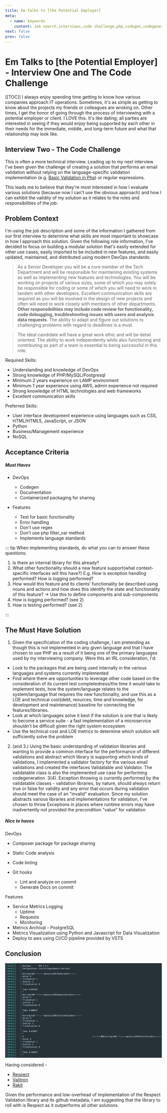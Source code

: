 ```yaml
---
title: Em Talks to [the Potential Employer]
meta: 
  - name: keywords
    content: Job search,interviews,code challenge,php,codegen,codegeneration,docker,docker-compose
next: false
prev: false
---
```


# Em Talks to [the Potential Employer] - Interview One and The Code Challenge

[[TOC]]
I always enjoy spending time getting to know how various companies approach IT operations. Sometimes, it's as simple as getting to know about the projects my friends or colleagues are wroking on. Other times, I get the honor of going through the process of interviewing with a potential employer or client. I LOVE this. It's like dating; all parties are interested in seeing if they would enjoy being supported by each other in their needs for the immediate, middle, and long-term future and what that relationship may look like.

## Interview Two - The Code Challenge

This is often a more technical interview. Leading up to my next interview I've been given the challenge of creating a solution that performs an email validation without relying on the language-specific validation implementation (e.g. [Basic Validation in Php](https://www.w3schools.com/php/php_form_url_email.asp)) or regular expressions.

This leads me to believe that they're most interested in how I evaluate various solutions (because now I can't use the obvious approach) and how I can exhibit the validity of my solution as it relates to the roles and responsibilities of the job:

## Problem Context

I'm using the job description and some of the information I gathered from our first interview to determine what skills are most important to showcase in how I approach this solution. Given the following role information, I've decided to focus on building a modular solution that's easily extended for other use cases, easily imported to be included in new features, and easily updated, maintained, and distributed using modern DevOps standards:

> As a Senior Developer you will be a core member of the Tech Department and will be responsible for maintaining existing systems as well as implementing new features and technologies. You will be working on projects of various sizes, some of which you may solely be responsible for coding or some of which you will need to work in tandem with other developers. Excellent communication skills are required as you will be involved in the design of new projects and often will need to work closely with members of other departments. **Other responsibilities may include code review for functionality, code debugging, troubleshooting issues with users and analysis data requests**. The ability to adapt and figure out solutions to challenging problems with regard to deadlines is a must.

> The ideal candidate will have a great work ethic and will be detail oriented. The ability to work independently while also functioning and contributing as part of a team is essential to being successful in this role.

Required Skills:

- Understanding and knowledge of DevOps
- Strong knowledge of PHP/MySQL/Postgresql
- Minimum 2 years experience on LAMP environment
- Minimum 1 year experience using AWS, admin experience not required
- Strong knowledge of HTML technologies and web frameworks
- Excellent communication skills

Preferred Skills:

- User interface development experience using languages such as CSS, HTML/HTML5, JavaScript, or JSON
- Python
- Business/Management experience
- NoSQL

## Acceptance Criteria

##### Must Haves

- DevOps

  - Codegen
  - Documentation
  - Containerized packaging for sharing

- Features
  - Test for basic functionality
  - Error handling
  - Don't use regex
  - Don't use php filter_var method
  - Implements language standards

::: tip
When implementing standards, do what you can to answer these questions:

1.  Is there an internal library for this already?
2.  What other functionality should a new feature support(what context-specific interfaces will this have?) E.g. How is exception handling performed? How is logging performed?
3.  How would this feature and its clients' functionality be described using nouns and actions and how does this identify the state and functionality of this feature? -> Use this to define components and sub-components
4.  How is logging performed? (see 2)
5.  How is testing performed? (see 2)

:::



## The Must Have Solution

1.  Given the specification of the coding challenge, I am pretending as though this is not implemented in any given language and that I have chosen to use PHP as a result of it being one of the primary languages used by my interviewing company. Were this an IRL consideration, I'd:

- Look to the packages that are being used internally in the various languages and systems currently implemented
- Find where there are opportunities to leverage other code based on the consideration of its current test completedness/the time it would take to implement tests, how the system/language relates to the system/language that requires the new functionality, and use this as a LOE and technical cost(debt, reources, time and knowledge, for development and maintenance) baseline for connecting the features/libraries.
- Look at which languages solve it best if the solution is one that is likely to become a service suite - a fast implementation of a microservice shouldn't be difficult given the right system ecosystem
- Use the technical cost and LOE metrics to determine which solution will sufficiently solve the problem

2.  (and 3.) Using the basic understanding of validation libraries and wanting to provide a common interface for the performance of different validations and abstract which library is supporting which kinds of validations, I implemented a validator factory for the various email validations and created the interfaces Validatable and Validator. The validatable class is also the implemented use case for performing codegeneration.
3(4).  Exception throwing is currently performed by the validatable classes - validation libraries, by nature, should always return true or false for validity and any error that occurs during validation should meet the case of an "invalid" evaluation. Since my solution abstracts various libraries and implementations for validation, I've chosen to throw Exceptions in places where runtime errors may have inadvertently not provided the precondition "value" for validation

##### Nice to haves

DevOps

- Composer package for package sharing
- Static Code analysis
- Code linting
- Git hooks

  - Lint and analyze on commit
  - Generate Docs on commit

Features

- Service Metrics Logging
  - Uptime
  - Requests
  - Monitoring
- Metrics Archival - PostgreSQL
- Metrics Visualization using Python and Javascript for Data Visualization
- Deploy to aws using CI/CD pipeline provided by VSTS

## Conclusion
<img src="./test-results.jpg" style="display: block; margin: 0 auto 0 auto;" />

Having considered - 
- [Respect](https://github.com/Respect/Validation)
- [Valitron](https://github.com/vlucas/valitron)
- [Rakit](https://github.com/rakit/validation)

Given the performance and low-overhead of implementation of the Respect Validation library and its github metadata, I am suggesting that the library to roll with is Respect as it outperforms all other solutions.

